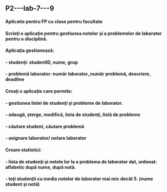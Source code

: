 ## P2---lab-7---9
#### Aplicatie pentru FP cu clase pentru facultate
####
#### Scrieți o aplicație pentru gestiunea notelor și a problemelor de laborator pentru o disciplină. 
#### Aplicația gestionează:
#### - studenți: studentID, nume, grup 
#### - problemă laborator: număr laborator_număr problemă, descriere, deadline
#### Creați o aplicație care permite:
#### - gestiunea listei de studenți și probleme de laborator.
#### - adaugă, șterge, modifică, lista de studenți, listă de probleme
#### - căutare student, căutare problemă
#### - asignare laborator/ notare laborator
#### Creare statistici:
#### - lista de studenți și notele lor la o problema de laborator dat, ordonat: alfabetic după nume, după notă.
#### - toți studenții cu media notelor de laborator mai mic decât 5. (nume student și notă)
